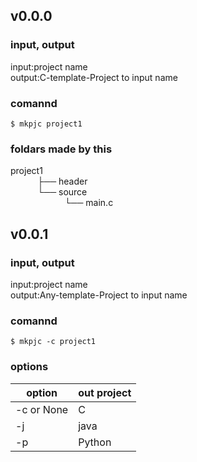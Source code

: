 ## v0.0.0
### input, output
input:project name  
output:C-template-Project to input name  

### comannd
```shell
$ mkpjc project1
```
### foldars made by this
project1  
&nbsp;&nbsp;&nbsp;&nbsp;&nbsp;&nbsp;&nbsp;&nbsp;&nbsp;&nbsp;&nbsp;├── header  
&nbsp;&nbsp;&nbsp;&nbsp;&nbsp;&nbsp;&nbsp;&nbsp;&nbsp;&nbsp;&nbsp;└── source  
&nbsp;&nbsp;&nbsp;&nbsp;&nbsp;&nbsp;&nbsp;&nbsp;&nbsp;&nbsp;&nbsp;&nbsp;&nbsp;&nbsp;&nbsp;&nbsp;&nbsp;&nbsp;&nbsp;&nbsp;&nbsp;&nbsp;└── main.c  

## v0.0.1
### input, output
input:project name  
output:Any-template-Project to input name 

### comannd
```shell
$ mkpjc -c project1
```
### options
| option | out project |
|  ---  | --- |
|  -c or None   |  C  |
|  -j   | java |
|  -p   | Python |